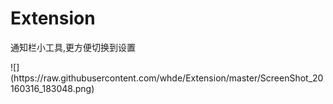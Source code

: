 # Extension
通知栏小工具,更方便切换到设置
<p>
![](https://raw.githubusercontent.com/whde/Extension/master/ScreenShot_20160316_183048.png)
</p>
